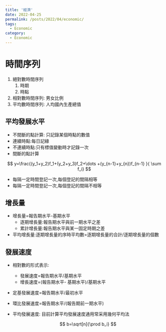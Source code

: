 ```yaml
---
title: '經濟'
date: 2022-04-25
permalink: /posts/2022/04/economic/
tags:
  - Economic
category:
  - Economic
---
```


# 時間序列

1. 絕對數時間序列
   1. 時期
   2. 時點
2. 相對數時間序列: 男女比例
3. 平均數時間序列: 人均國內生產總值


## 平均發展水平
- 不間斷的點計算: 只記錄某個時點的數值
 - 連續時點:每日記綠
 - 不連續時點:只有標值變動時才記錄一次
- 間斷的點計算

$$
y=\frac{(y_1+y_2)f_1+(y_2+y_3)f_2+\dots +(y_{n-1}+y_{n})f_{n-1} }{ \sum f_i}
$$

  - 每隔一定時間登記一次,每個登記的間隔相等
  - 每隔一定時間登記一次,每個登記的間隔不相等

## 增長量
- 增長量=報告期水平-基期水平
  - 逐期增長量:報告期水平與前一期水平之差
  - 累計增長量:報告期水平與某一固定時期之差
- 平均增長量:逐期增長量的序時平均數=逐期增長量的合計/逐期增長量的個數
  
## 發展速度
- 相對數的形式表示: 
  - 發展速度=報告期水平/基期水平
  - 增長速度=(報告期水平- 基期水平)/基期水平
- 定基發展速度=報告期水平/最初水平
- 環比發展速度=報告期水平/(報告期前一期水平)
- 平均發展速度: 目前計算平均發展速度通用常采用幾何平均法
  
  $$
  b=\sqrt[n]{\prod b_i}
  $$